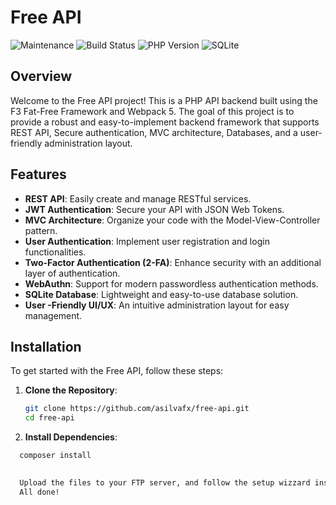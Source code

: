 # Free API

![Maintenance](https://img.shields.io/maintenance/yes/2024?logo=github)
![Build Status](https://github.com/asilvafx/free-api/actions/workflows/deploy.yml/badge.svg)
![PHP Version](https://img.shields.io/badge/php-%3E%3D7.4-blue)
![SQLite](https://img.shields.io/badge/sqlite-v3.36.0-green)

## Overview

Welcome to the Free API project! This is a PHP API backend built using the F3 Fat-Free Framework and Webpack 5. The goal of this project is to provide a robust and easy-to-implement backend framework that supports REST API, Secure authentication, MVC architecture, Databases, and a user-friendly administration layout.

## Features

- **REST API**: Easily create and manage RESTful services.
- **JWT Authentication**: Secure your API with JSON Web Tokens.
- **MVC Architecture**: Organize your code with the Model-View-Controller pattern.
- **User  Authentication**: Implement user registration and login functionalities.
- **Two-Factor Authentication (2-FA)**: Enhance security with an additional layer of authentication.
- **WebAuthn**: Support for modern passwordless authentication methods.
- **SQLite Database**: Lightweight and easy-to-use database solution.
- **User -Friendly UI/UX**: An intuitive administration layout for easy management.

## Installation

To get started with the Free API, follow these steps:

1. **Clone the Repository**:
   ```bash
   git clone https://github.com/asilvafx/free-api.git
   cd free-api

2. **Install Dependencies**:
  ```bash 
    composer install
 
     
    Upload the files to your FTP server, and follow the setup wizzard instructions on your browser!
    All done!

